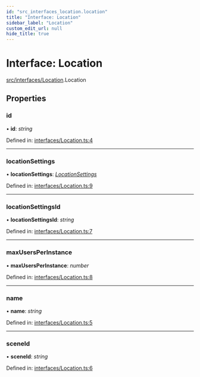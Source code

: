 ```yaml
---
id: "src_interfaces_location.location"
title: "Interface: Location"
sidebar_label: "Location"
custom_edit_url: null
hide_title: true
---
```


# Interface: Location

[src/interfaces/Location](../modules/src_interfaces_location.md).Location

## Properties

### id

• **id**: *string*

Defined in: [interfaces/Location.ts:4](https://github.com/xr3ngine/xr3ngine/blob/2d83606b6/packages/common/src/interfaces/Location.ts#L4)

___

### locationSettings

• **locationSettings**: [*LocationSettings*](src_interfaces_locationsettings.locationsettings.md)

Defined in: [interfaces/Location.ts:9](https://github.com/xr3ngine/xr3ngine/blob/2d83606b6/packages/common/src/interfaces/Location.ts#L9)

___

### locationSettingsId

• **locationSettingsId**: *string*

Defined in: [interfaces/Location.ts:7](https://github.com/xr3ngine/xr3ngine/blob/2d83606b6/packages/common/src/interfaces/Location.ts#L7)

___

### maxUsersPerInstance

• **maxUsersPerInstance**: *number*

Defined in: [interfaces/Location.ts:8](https://github.com/xr3ngine/xr3ngine/blob/2d83606b6/packages/common/src/interfaces/Location.ts#L8)

___

### name

• **name**: *string*

Defined in: [interfaces/Location.ts:5](https://github.com/xr3ngine/xr3ngine/blob/2d83606b6/packages/common/src/interfaces/Location.ts#L5)

___

### sceneId

• **sceneId**: *string*

Defined in: [interfaces/Location.ts:6](https://github.com/xr3ngine/xr3ngine/blob/2d83606b6/packages/common/src/interfaces/Location.ts#L6)
